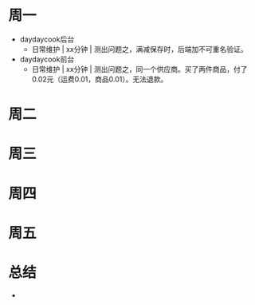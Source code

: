 # 周一
* daydaycook后台
    - 日常维护 | xx分钟 | 测出问题之，满减保存时，后端加不可重名验证。
* daydaycook前台
    - 日常维护 | xx分钟 | 测出问题之，同一个供应商。买了两件商品，付了0.02元（运费0.01，商品0.01）。无法退款。

# 周二

# 周三

# 周四

# 周五

# 总结
*
